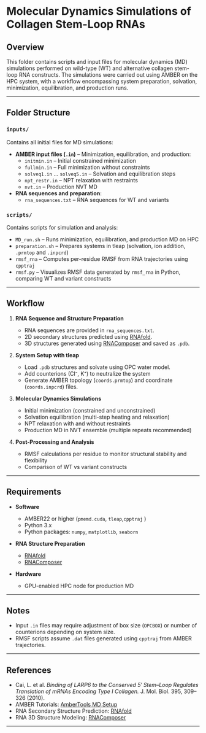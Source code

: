 # Molecular Dynamics Simulations of Collagen Stem-Loop RNAs

## Overview
This folder contains scripts and input files for molecular dynamics (MD) simulations performed on wild-type (WT) and alternative collagen stem-loop RNA constructs. 
The simulations were carried out using AMBER on the HPC system, with a workflow encompassing system preparation, solvation, minimization, equilibration, and production runs.

---

## Folder Structure

### `inputs/`
Contains all initial files for MD simulations:  

- **AMBER input files (`.in`)** – Minimization, equilibration, and production:
  - `initmin.in` – Initial constrained minimization  
  - `fullmin.in` – Full minimization without constraints  
  - `solveq1.in` … `solveq5.in` – Solvation and equilibration steps  
  - `npt_restr.in` – NPT relaxation with restraints  
  - `nvt.in` – Production NVT MD  
- **RNA sequences and preparation**:
  - `rna_sequences.txt` – RNA sequences for WT and variants    

### `scripts/`
Contains scripts for simulation and analysis:

- `MD_run.sh` – Runs minimization, equilibration, and production MD on HPC  
- `preparation.sh` – Prepares systems in tleap (solvation, ion addition, `.prmtop` and `.inpcrd`)  
- `rmsf_rna` – Computes per-residue RMSF from RNA trajectories using `cpptraj`  
- `rmsf.py` – Visualizes RMSF data generated by `rmsf_rna` in Python, comparing WT and variant constructs 

---

## Workflow

1. **RNA Sequence and Structure Preparation**  
   - RNA sequences are provided in `rna_sequences.txt`.  
   - 2D secondary structures predicted using [RNAfold](http://rna.tbi.univie.ac.at/cgi-bin/RNAWebSuite/RNAfold.cgi).  
   - 3D structures generated using [RNAComposer](https://rnacomposer.cs.put.poznan.pl/) and saved as `.pdb`.  

2. **System Setup with tleap**  
   - Load `.pdb` structures and solvate using OPC water model.  
   - Add counterions (Cl⁻, K⁺) to neutralize the system 
   - Generate AMBER topology (`coords.prmtop`) and coordinate (`coords.inpcrd`) files.  

3. **Molecular Dynamics Simulations**  
   - Initial minimization (constrained and unconstrained)  
   - Solvation equilibration (multi-step heating and relaxation)  
   - NPT relaxation with and without restraints  
   - Production MD in NVT ensemble (multiple repeats recommended)  

4. **Post-Processing and Analysis**  
   - RMSF calculations per residue to monitor structural stability and flexibility  
   - Comparison of WT vs variant constructs  

---

## Requirements

- **Software**
  - AMBER22 or higher (`pmemd.cuda`, `tleap`,`cpptraj` )  
  - Python 3.x  
  - Python packages: `numpy`, `matplotlib`, `seaborn`  

- **RNA Structure Preparation**
  - [RNAfold](http://rna.tbi.univie.ac.at/cgi-bin/RNAWebSuite/RNAfold.cgi)  
  - [RNAComposer](https://rnacomposer.cs.put.poznan.pl/)  

- **Hardware**
  - GPU-enabled HPC node for production MD  

---

## Notes

- Input `.in` files may require adjustment of box size (`OPCBOX`) or number of counterions depending on system size.  
- RMSF scripts assume `.dat` files generated using `cpptraj` from AMBER trajectories.  

---

## References

- Cai, L. et al. *Binding of LARP6 to the Conserved 5′ Stem–Loop Regulates Translation of mRNAs Encoding Type I Collagen.* J. Mol. Biol. 395, 309–326 (2010).  
- AMBER Tutorials: [AmberTools MD Setup](https://ambermd.org/tutorials/)
- RNA Secondary Structure Prediction: [RNAfold](http://rna.tbi.univie.ac.at/cgi-bin/RNAWebSuite/RNAfold.cgi)  
- RNA 3D Structure Modeling: [RNAComposer](https://rnacomposer.cs.put.poznan.pl/)  

---
